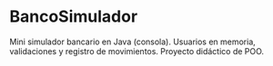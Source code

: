 # BancoSimulador
Mini simulador bancario en Java (consola). Usuarios en memoria, validaciones y registro de movimientos. Proyecto didáctico de POO.
